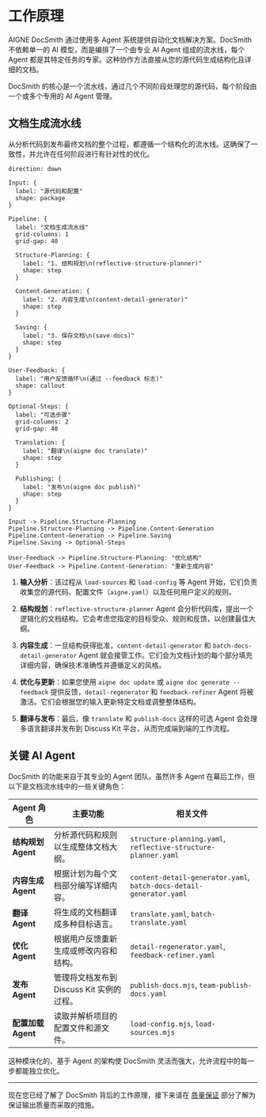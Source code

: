 # 工作原理

AIGNE DocSmith 通过使用多 Agent 系统提供自动化文档解决方案。DocSmith 不依赖单一的 AI 模型，而是编排了一个由专业 AI Agent 组成的流水线，每个 Agent 都是其特定任务的专家。这种协作方法直接从您的源代码生成结构化且详细的文档。

DocSmith 的核心是一个流水线，通过几个不同阶段处理您的源代码，每个阶段由一个或多个专用的 AI Agent 管理。

## 文档生成流水线

从分析代码到发布最终文档的整个过程，都遵循一个结构化的流水线。这确保了一致性，并允许在任何阶段进行有针对性的优化。

```d2
direction: down

Input: {
  label: "源代码和配置"
  shape: package
}

Pipeline: {
  label: "文档生成流水线"
  grid-columns: 1
  grid-gap: 40

  Structure-Planning: {
    label: "1. 结构规划\n(reflective-structure-planner)"
    shape: step
  }

  Content-Generation: {
    label: "2. 内容生成\n(content-detail-generator)"
    shape: step
  }

  Saving: {
    label: "3. 保存文档\n(save-docs)"
    shape: step
  }
}

User-Feedback: {
  label: "用户反馈循环\n(通过 --feedback 标志)"
  shape: callout
}

Optional-Steps: {
  label: "可选步骤"
  grid-columns: 2
  grid-gap: 40
  
  Translation: {
    label: "翻译\n(aigne doc translate)"
    shape: step
  }

  Publishing: {
    label: "发布\n(aigne doc publish)"
    shape: step
  }
}

Input -> Pipeline.Structure-Planning
Pipeline.Structure-Planning -> Pipeline.Content-Generation
Pipeline.Content-Generation -> Pipeline.Saving
Pipeline.Saving -> Optional-Steps

User-Feedback -> Pipeline.Structure-Planning: "优化结构"
User-Feedback -> Pipeline.Content-Generation: "重新生成内容"
```

1.  **输入分析**：该过程从 `load-sources` 和 `load-config` 等 Agent 开始，它们负责收集您的源代码、配置文件（`aigne.yaml`）以及任何用户定义的规则。

2.  **结构规划**：`reflective-structure-planner` Agent 会分析代码库，提出一个逻辑化的文档结构。它会考虑您指定的目标受众、规则和反馈，以创建最佳大纲。

3.  **内容生成**：一旦结构获得批准，`content-detail-generator` 和 `batch-docs-detail-generator` Agent 就会接管工作。它们会为文档计划的每个部分填充详细内容，确保技术准确性并遵循定义的风格。

4.  **优化与更新**：如果您使用 `aigne doc update` 或 `aigne doc generate --feedback` 提供反馈，`detail-regenerator` 和 `feedback-refiner` Agent 将被激活。它们会根据您的输入更新特定文档或调整整体结构。

5.  **翻译与发布**：最后，像 `translate` 和 `publish-docs` 这样的可选 Agent 会处理多语言翻译并发布到 Discuss Kit 平台，从而完成端到端的工作流程。

## 关键 AI Agent

DocSmith 的功能来自于其专业的 Agent 团队。虽然许多 Agent 在幕后工作，但以下是文档流水线中的一些关键角色：

| Agent 角色 | 主要功能 | 相关文件 |
|---|---|---|
| **结构规划 Agent** | 分析源代码和规则以生成整体文档大纲。 | `structure-planning.yaml`, `reflective-structure-planner.yaml` |
| **内容生成 Agent** | 根据计划为每个文档部分编写详细内容。 | `content-detail-generator.yaml`, `batch-docs-detail-generator.yaml` |
| **翻译 Agent** | 将生成的文档翻译成多种目标语言。 | `translate.yaml`, `batch-translate.yaml` |
| **优化 Agent** | 根据用户反馈重新生成或修改内容和结构。 | `detail-regenerator.yaml`, `feedback-refiner.yaml` |
| **发布 Agent** | 管理将文档发布到 Discuss Kit 实例的过程。 | `publish-docs.mjs`, `team-publish-docs.yaml` |
| **配置加载 Agent** | 读取并解析项目的配置文件和源文件。 | `load-config.mjs`, `load-sources.mjs` |

这种模块化的、基于 Agent 的架构使 DocSmith 灵活而强大，允许流程中的每一步都能独立优化。

---

现在您已经了解了 DocSmith 背后的工作原理，接下来请在 [质量保证](./advanced-quality-assurance.md) 部分了解为保证输出质量而采取的措施。
